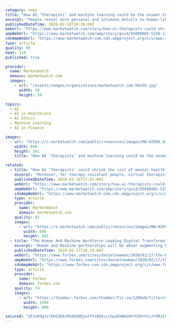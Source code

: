 ```yaml
---
category: news
title: "How AI ‘therapists’ and machine learning could be the answer to affordable mental health care"
excerpt: "People reveal more personal and intimate details to human-like apps and bots that can ‘sense’ emotions and concerns."
publishedDateTime: 2020-02-18T20:36:00Z
webUrl: "https://www.marketwatch.com/story/how-ai-therapists-could-shrink-the-cost-of-mental-health-2020-02-18"
ampWebUrl: "https://www.marketwatch.com/amp/story/guid/9588DA02-525D-11EA-B5C7-52AF3B60D99D"
cdnAmpWebUrl: "https://www-marketwatch-com.cdn.ampproject.org/c/s/www.marketwatch.com/amp/story/guid/9588DA02-525D-11EA-B5C7-52AF3B60D99D"
type: article
quality: 99
heat: 119
published: true

provider:
  name: MarketWatch
  domain: marketwatch.com
  images:
    - url: "/assets/images/organizations/marketwatch.com-50x50.jpg"
      width: 50
      height: 50

topics:
  - AI
  - AI in Healthcare
  - AI Ethics
  - Machine Learning
  - AI in Finance

images:
  - url: "https://s.marketwatch.com/public/resources/images/MW-HZ996_0220_b_ZH_20200210144803.jpg"
    width: 890
    height: 501
    title: "How AI ‘therapists’ and machine learning could be the answer to affordable mental health care"

related:
  - title: "How AI ‘therapists’ could shrink the cost of mental health"
    excerpt: "Moreover, for therapy-resistant people, virtual therapists present a unique solution ... David Luxton, a clinical psychologist and an authority on the ethics of artificial intelligence in behavioral- and mental-health care, is concerned about these questions and more. “Who is controlling the technology?” he says. “I would be reluctant ..."
    publishedDateTime: 2020-02-18T17:07:00Z
    webUrl: "https://www.marketwatch.com/story/how-ai-therapists-could-shrink-the-cost-of-mental-health-2020-02-18?siteid=bigcharts&dist=bigcharts"
    ampWebUrl: "https://www.marketwatch.com/amp/story/guid/9588DA02-525D-11EA-B5C7-52AF3B60D99D"
    cdnAmpWebUrl: "https://www-marketwatch-com.cdn.ampproject.org/c/s/www.marketwatch.com/amp/story/guid/9588DA02-525D-11EA-B5C7-52AF3B60D99D"
    type: article
    provider:
      name: MarketWatch
      domain: marketwatch.com
    quality: 91
    images:
      - url: "https://s.marketwatch.com/public/resources/images/MW-HZ996_0220_b_ZH_20200210144803.jpg"
        width: 890
        height: 501
  - title: "The Human And Machine Workforce Leading Digital Transformation"
    excerpt: "Human and Machine partnerships will be about augmenting human potential to make people more productive and customer experiences better. A look at how augmenting humans will drive the next wave of digital transformation."
    publishedDateTime: 2020-02-17T16:19:00Z
    webUrl: "https://www.forbes.com/sites/danielnewman/2020/02/17/the-human-and-machine-workforce-leading-digital-transformation/"
    ampWebUrl: "https://www.forbes.com/sites/danielnewman/2020/02/17/the-human-and-machine-workforce-leading-digital-transformation/amp/"
    cdnAmpWebUrl: "https://www-forbes-com.cdn.ampproject.org/c/s/www.forbes.com/sites/danielnewman/2020/02/17/the-human-and-machine-workforce-leading-digital-transformation/amp/"
    type: article
    provider:
      name: Forbes
      domain: forbes.com
    quality: 74
    images:
      - url: "https://thumbor.forbes.com/thumbor/fit-in/1200x0/filters%3Aformat%28jpg%29/https%3A%2F%2Fspecials-images.forbesimg.com%2Fimageserve%2F1071760110%2F0x0.jpg"
        width: 1200
        height: 800

secured: "1FJvKdg1slKGG2K0/MxEDG0QjwJfX1AQSsicSpuEkWUiGF+h3h+VCczY3RJCNkAjp4OK9BVpAjeh2hm17n/RWoJ+ZK+rhROURFC0dbt8RrT46klWW0fZYMNqQOlS6YG0AzCnu6ppboMjHBITKLVVrTHFvEhiggtU0w8N8o1M6iobN5zRYzKtzPqPIoZTnN5fsMb47hpkbf0U3va0bSJWBpEQd9hEqgHfdMBXKPASe4n6QjaCrwvM6R3PvmiF4Mi4iLfRcGtHv+TCrkqJgRnNGszq/IOo6lIsxGGO3G+5m/GV5eT2Mk7QkZbCD3hKfN89r1Qyoc4mDoXsJPSVXITOFOpQcITyGixbS0mPtsvSzRxQTYsimThQERNl0IirqHFyZeXIyiRsk1NL9KaQz1mT5LfGiU4cPCt07Zu6X4tPccS2li5OSkPzLPpqW9CGur6tKsThLLrQG/4P1+kD6Y9Unf1y6oz/w+NqGJvfUX8B4DE=;2aziXzD/6MHZmYtyMdTH9g=="
---
```


